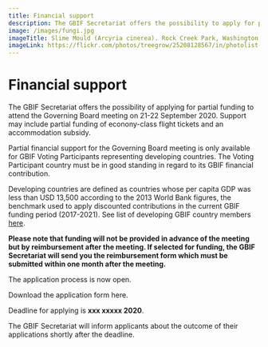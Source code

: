 ```yaml
---
title: Financial support
description: The GBIF Secretariat offers the possibility to apply for partial funding to attend the Governing Board meeting.
image: /images/fungi.jpg
imageTitle: Slime Mould (Arcyria cinerea). Rock Creek Park, Washington, DC, USA, by Katja Schulz (CC BY 2.0)
imageLink: https://flickr.com/photos/treegrow/25208128567/in/photolist-Epyfok-261j7Do-WDWunJ-S9JEBC-23ZPRTo-XDsmTv-SACJma-RXofme-SJUv7x-2cTg1fc-TCYJhR-GspK8a-Vs2fY6-23HogZE-JVJ8gc-Z1b1iq-ZRJGEE-2f2cckH-Hw2Qs9-25VH2VD-XxVjYd-23HogK1-FftmZ3-242rM9s-26xQx37-ZKAYtL-25pRmBy-RXog84-VJRxJn-FVLLPu-22vnE47-2cNTLow-21maXs7-24QQAox-F2vyZi-ZX77WG-257acXt-29Q5R2q-TCYJcR-22cRKBU-TCYJk6-24Eiion-JC9rfv-23T77WS-2fNZy2w-hiEKZT-22iDNNq-ZPze19-23APWUq-28wVZ6b
---
```


# Financial support

The GBIF Secretariat offers the possibility of applying for partial funding to attend the Governing Board meeting on 21-22 September 2020. Support may include partial funding of econony-class flight tickets and an accommodation subsidy. 

Partial financial support for the Governing Board meeting is only available for GBIF Voting Participants representing developing countries. The Voting Participant country must be in good standing in regard to its GBIF financial contribution. 

Developing countries are defined as countries whose per capita GDP was less than USD 13,500 according to the 2013 World Bank figures, the benchmark used to apply discounted contributions in the current GBIF funding period (2017-2021). See list of developing GBIF country members [here](xxxx). 

**Please note that funding will not be provided in advance of the meeting but by reimbursement after the meeting. If selected for funding, the GBIF Secretariat will send you the reimbursement form which must be submitted within one month after the meeting.**

The application process is now open. 

Download the application form here. 

Deadline for applying is **xxx xxxxx 2020**.

The GBIF Secretariat will inform applicants about the outcome of their applications shortly after the deadline. 


